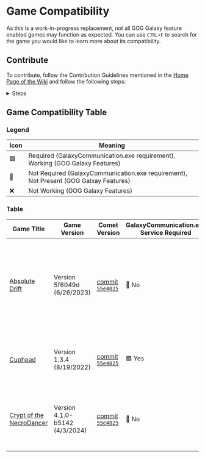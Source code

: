 # Game Compatibility

As this is a work-in-progress replacement, not all GOG Galaxy feature enabled games may function as expected. You can use `CTRL+F` to search for the game you would like to learn more about its compatibility.

## Contribute

To contribute, follow the Contribution Guidelines mentioned in the [Home Page of the Wiki](Home) and follow the following steps:

<details>
<summary>Steps</summary>

- Copy the last column of the table
- Edit the following information for your tested game compatibility:
  - Game Title (with the GOG storefront linked to it as a Hyperlink, in the following format: `[Game's name](GOG url here)`)
  - Game Version
    - To check the official Game Version name, either find it in-game or follow the following steps on Heroic:
      1. Go to the game's page on Heroic Games Launcher
      2. Hover over the three-point menu button and click on `Modify Installation`
      3. Click on the checkbox next to `Keep the game at specific version`
      4. The selected version should be the one you have currently installed. Note the version and date of said version as Game Version.
  - Comet Version
    - Go by the version name in the Releases tab, of the version you downloaded.
    - Did you use Comet when it had no Releases available, or are you using a build that's not part of the releases? Mention (and possibly link) to the commit of the version you used.
  - GalaxyCommunication.exe Service Required
    - Test if the game does function with achievements and leaderboards/Comet. If it does not, try to install the service as you can [read in the dummy service documentation]](https://github.com/imLinguin/comet/tree/main/dummy-service/README.md).
    - If the service is required, fill in with `🟩 Yes`. If the service is not required, fill in with `🔲 No`.
  - GOG Galaxy Features
    - Fill in the `🟩` (working), `🔲` (not present in-game) or `❌` (not working) for the following features:
      - Achievements
      - Leaderboard
  - Notes
    - Any additional notes you would find important to mention with regards to the game compatibility. For example: possible issues, workarounds, specifics like switchable leaderboards between GOG and a different service.
</details>

## Game Compatibility Table

### Legend


| Icon | Meaning |
|---|---------------------------------------------------------------------------------------|
| 🟩 | Required (GalaxyCommunication.exe requirement), Working (GOG Galaxy Features)         |
| 🔲 | Not Required (GalaxyCommunication.exe requirement), Not Present (GOG Galxay Features) |
| ❌ | Not Working (GOG Galaxy Features)                                                     |

### Table

| Game Title  | Game Version | Comet Version  | GalaxyCommunication.exe Service Required  | GOG Galaxy Features | Notes |
| ------------- | ------------- | ------------- | ------------- | ------------- | ------------- |
| [Absolute Drift](https://www.gog.com/en/game/absolute_drift)  | Version 5f6049d (6/26/2023)  | [commit `55e4025`](https://github.com/imLinguin/comet/commit/55e402538df3bff354bf2e1e9a54fa4e5e091122)  | 🔲 No | 🟩 Achievements ❌ Leaderboard | Achievements do work. Leaderboard support incomplete; errors out on retrieving and updating stats from GOG Galaxy servers. Leaderboards should work fine when **not** using the GOG Galaxy leaderboards. **You can change the leaderboards in Settings > Your Data Rights.**  |
| [Cuphead](https://www.gog.com/game/cuphead)  | Version 1.3.4 (8/19/2022)  | [commit `55e4025`](https://github.com/imLinguin/comet/commit/55e402538df3bff354bf2e1e9a54fa4e5e091122) | 🟩 Yes | 🟩 Achievements 🔲 Leaderboard | GalaxyCommunication.exe service required for game to start communicating with GOG. Otherwise, Achievements won't work. No Leaderboards present in-game. |
| [Crypt of the NecroDancer](https://www.gog.com/en/game/crypt_of_the_necrodancer) | Version 4.1.0-b5142 (4/3/2024)  | [commit `55e4025`](https://github.com/imLinguin/comet/commit/55e402538df3bff354bf2e1e9a54fa4e5e091122) | 🔲 No | 🟩 Achievements ❌ Leaderboard | Achievements do work. Leaderboard support incomplete; errors out on retrieving and updating stats from GOG Galaxy servers. Tested with base game + Hatsune Miku DLC. |

